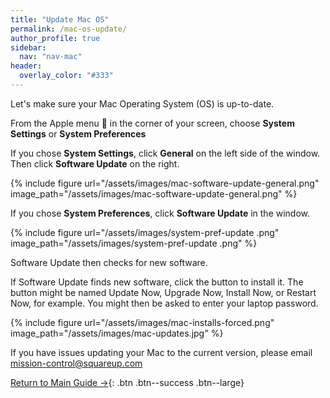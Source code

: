 ```yaml
---
title: "Update Mac OS"
permalink: /mac-os-update/
author_profile: true
sidebar:
  nav: "nav-mac"
header:
  overlay_color: "#333"
---
```


Let's make sure your Mac Operating System (OS) is up-to-date.


From the Apple menu  in the corner of your screen, choose __System Settings__ or __System Preferences__

If you chose __System Settings__, click __General__ on the left side of the window. Then click __Software Update__ on the right.

{% include figure url="/assets/images/mac-software-update-general.png" image_path="/assets/images/mac-software-update-general.png" %}

If you chose __System Preferences__, click __Software Update__ in the window.

{% include figure url="/assets/images/system-pref-update .png" image_path="/assets/images/system-pref-update .png" %}

Software Update then checks for new software. 

If Software Update finds new software, click the button to install it. The button might be named Update Now, Upgrade Now, Install Now, or Restart Now, for example. You might then be asked to enter your laptop password.

{% include figure url="/assets/images/mac-installs-forced.png" image_path="/assets/images/mac-updates.jpg" %}

If you have issues updating your Mac to the current version, please email mission-control@squareup.com

[Return to Main Guide &rarr;](/mac-installs){: .btn .btn--success .btn--large}
